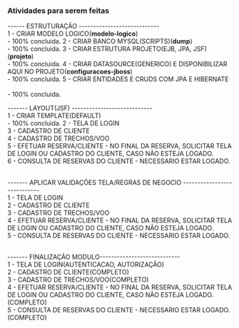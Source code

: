 ### Atividades para serem feitas<br/>


------ ESTRUTURAÇÃO ----------------------------<br/>
1 - CRIAR MODELO LOGICO(<b>modelo-logico</b>)<br/> - 100% concluida.
2 - CRIAR BANCO MYSQL(SCRIPTS)(<b>dump</b>)<br/>  - 100% concluida.
3 - CRIAR ESTRUTURA PROJETO(EJB, JPA, JSF)(<b>projeto</b>)<br/> - 100% concluida.
4 - CRIAR DATASOURCE(GENERICO) E DISPONIBILIZAR AQUI NO PROJETO(<b>configuracoes-jboss</b>)<br/> - 100% concluida.
5 - CRIAR ENTIDADES E CRUDS COM JPA E HIBERNATE<br/><br/> - 100% concluida.

------- LAYOUT(JSF) ----------------------------<br/>
1 - CRIAR TEMPLATE(DEFAULT)<br/> - 100% concluida.
2 - TELA DE LOGIN<br/>
3 - CADASTRO DE CLIENTE<br/>
4 - CADASTRO DE TRECHOS/VOO<br/>
5 - EFETUAR RESERVA/CLIENTE - NO FINAL DA RESERVA, SOLICITAR TELA DE LOGIN OU CADASTRO DO CLIENTE, CASO NÃO ESTEJA LOGADO.<br/>
6 - CONSULTA DE RESERVAS DO CLIENTE - NECESSARIO ESTAR LOGADO.<br/><br/>


------- APLICAR VALIDAÇÕES TELA/REGRAS DE NEGOCIO ----------------------------<br/>
1 - TELA DE LOGIN<br/>
2 - CADASTRO DE CLIENTE<br/>
3 - CADASTRO DE TRECHOS/VOO<br/>
4 - EFETUAR RESERVA/CLIENTE - NO FINAL DA RESERVA, SOLICITAR TELA DE LOGIN OU CADASTRO DO CLIENTE, CASO NÃO ESTEJA LOGADO.<br/>
5 - CONSULTA DE RESERVAS DO CLIENTE - NECESSARIO ESTAR LOGADO.<br/><br/>


------- FINALIZAÇÃO MODULO----------------------------<br/>
1 - TELA DE LOGIN(AUTENTICACAO, AUTORIZAÇÃO)<br/>
2 - CADASTRO DE CLIENTE(COMPLETO)<br/>
3 - CADASTRO DE TRECHOS/VOO(COMPLETO)<br/>
4 - EFETUAR RESERVA/CLIENTE - NO FINAL DA RESERVA, SOLICITAR TELA DE LOGIN OU CADASTRO DO CLIENTE, CASO NÃO ESTEJA LOGADO.(COMPLETO)<br/>
5 - CONSULTA DE RESERVAS DO CLIENTE - NECESSARIO ESTAR LOGADO.(COMPLETO)<br/>
